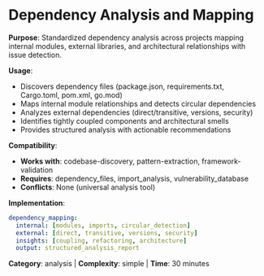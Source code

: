 # Dependency Analysis and Mapping

**Purpose**: Standardized dependency analysis across projects mapping internal modules, external libraries, and architectural relationships with issue detection.

**Usage**: 
- Discovers dependency files (package.json, requirements.txt, Cargo.toml, pom.xml, go.mod)
- Maps internal module relationships and detects circular dependencies
- Analyzes external dependencies (direct/transitive, versions, security)
- Identifies tightly coupled components and architectural smells
- Provides structured analysis with actionable recommendations

**Compatibility**: 
- **Works with**: codebase-discovery, pattern-extraction, framework-validation
- **Requires**: dependency_files, import_analysis, vulnerability_database
- **Conflicts**: None (universal analysis tool)

**Implementation**:
```yaml
dependency_mapping:
  internal: [modules, imports, circular_detection]
  external: [direct, transitive, versions, security]
  insights: [coupling, refactoring, architecture]
  output: structured_analysis_report
```

**Category**: analysis | **Complexity**: simple | **Time**: 30 minutes